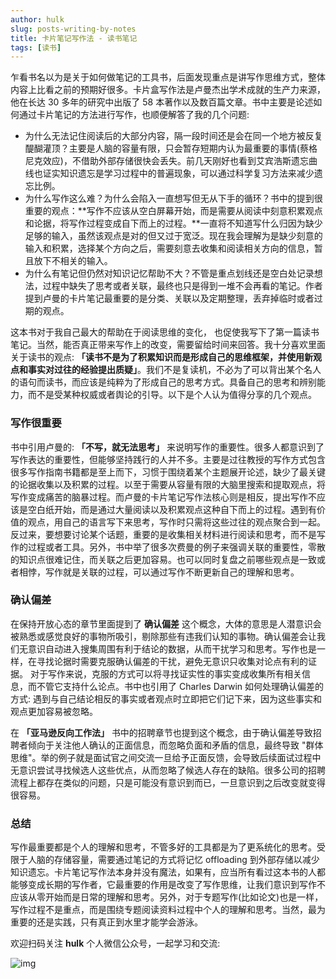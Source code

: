 ```yaml
---
author: hulk
slug: posts-writing-by-notes
title: 卡片笔记写作法 - 读书笔记
tags: [读书]
---
```


乍看书名以为是关于如何做笔记的工具书，后面发现重点是讲写作思维方式，整体内容上比看之前的预期好很多。卡片盒写作法是卢曼杰出学术成就的生产力来源，他在长达 30 多年的研究中出版了 58 本著作以及数百篇文章。书中主要是论述如何通过卡片笔记的方法进行写作，也顺便解答了我的几个问题:

* 为什么无法记住阅读后的大部分内容，隔一段时间还是会在同一个地方被反复醍醐灌顶？主要是人脑的容量有限，只会暂存短期内认为最重要的事情(蔡格尼克效应)，不借助外部存储很快会丢失。前几天刚好也看到艾宾浩斯遗忘曲线也证实知识遗忘是学习过程中的普遍现象，可以通过科学复习方法来减少遗忘比例。
* 为什么写作这么难？为什么会陷入一直想写但无从下手的循环？书中的提到很重要的观点：**写作不应该从空白屏幕开始，而是需要从阅读中刻意积累观点和论据，将写作过程变成自下而上的过程。**一直将不知道写什么归因为缺少足够的输入，虽然该观点是对的但又过于宽泛。现在我会理解为是缺少刻意的输入和积累，选择某个方向之后，需要刻意去收集和阅读相关方向的信息，暂且放下不相关的输入。
* 为什么有笔记但仍然对知识记忆帮助不大？不管是重点划线还是空白处记录想法，过程中缺失了思考或者关联，最终也只是得到一堆不会再看的笔记。作者提到卢曼的卡片笔记最重要的是分类、关联以及定期整理，丢弃掉临时或者过期的观点。

这本书对于我自己最大的帮助在于阅读思维的变化， 也促使我写下了第一篇读书笔记。当然，能否真正带来写作上的改变，需要留给时间来回答。我十分喜欢里面关于读书的观点: **「读书不是为了积累知识而是形成自己的思维框架，并使用新观点和事实对过往的经验提出质疑」**。我们不是复读机，不必为了可以背出某个名人的语句而读书，而应该是纯粹为了形成自己的思考方式。具备自己的思考和辨别能力，而不是受某种权威或者舆论的引导。以下是个人认为值得分享的几个观点。

### 写作很重要

书中引用卢曼的: **「不写，就无法思考」** 来说明写作的重要性。很多人都意识到了写作表达的重要性，但能够坚持践行的人并不多。主要是过往教授的写作方式包含很多写作指南书籍都是至上而下，习惯于围绕着某个主题展开论述，缺少了最关键的论据收集以及积累的过程。以至于需要从容量有限的大脑里搜索和提取观点，将写作变成痛苦的脑暴过程。而卢曼的卡片笔记写作法核心则是相反，提出写作不应该是空白纸开始，而是通过大量阅读以及积累观点这种自下而上的过程。遇到有价值的观点，用自己的语言写下来思考，写作时只需将这些过往的观点聚合到一起。反过来，要想要讨论某个话题，重要的是收集相关材料进行阅读和思考，而不是写作的过程或者工具。另外，书中举了很多次费曼的例子来强调关联的重要性，零散的知识点很难记住，而关联之后更加容易。也可以同时复盘之前哪些观点是一致或者相悖，写作就是关联的过程，可以通过写作不断更新自己的理解和思考。

### 确认偏差

在保持开放心态的章节里面提到了 **确认偏差** 这个概念，大体的意思是人潜意识会被熟悉或感觉良好的事物所吸引，剔除那些有违我们认知的事物。确认偏差会让我们无意识自动进入搜集周围有利于结论的数据，从而干扰学习和思考。写作也是一样，在寻找论据时需要克服确认偏差的干扰，避免无意识只收集对论点有利的证据。 对于写作来说，克服的方式可以将寻找证实性的事实变成收集所有相关信息，而不管它支持什么论点。书中也引用了 Charles Darwin 如何处理确认偏差的方式: 遇到与自己结论相反的事实或者观点时立即把它们记下来，因为这些事实和观点更加容易被忽略。

在 **「亚马逊反向工作法」** 书中的招聘章节也提到这个概念，由于确认偏差导致招聘者倾向于关注他人确认的正面信息，而忽略负面和矛盾的信息，最终导致 "群体思维"。举的例子就是面试官之间交流一旦给予正面反馈，会导致后续面试过程中无意识尝试寻找候选人这些优点，从而忽略了候选人存在的缺陷。很多公司的招聘流程上都存在类似的问题，只是可能没有意识到而已，一旦意识到之后改变就变得很容易。

###  总结

写作最重要都是个人的理解和思考，不管多好的工具都是为了更系统化的思考。受限于人脑的存储容量，需要通过笔记的方式将记忆 offloading 到外部存储以减少知识遗忘。卡片笔记写作法本身并没有魔法，如果有，应当所有看过这本书的人都能够变成长期的写作者，它最重要的作用是改变了写作思维，让我们意识到写作不应该从零开始而是日常的理解和思考。另外，对于专题写作(比如论文)也是一样，写作过程不是重点，而是围绕专题阅读资料过程中个人的理解和思考。当然，最为重要的还是实践，只有真正到水里才能学会游泳。

欢迎扫码关注 **hulk** 个人微信公众号，一起学习和交流:

![img](https://cdn.jsdelivr.net/gh/git-hulk/git-hulk.github.io/images/personal-qrcode.jpeg)
